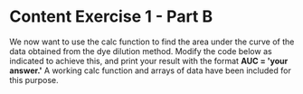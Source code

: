 # Content Exercise 1 - Part B
We now want to use the calc function to find the area under the curve of the data obtained from the dye dilution method. Modify the code below as indicated to achieve this, and print your result with the format **AUC = 'your answer.'** A working calc function and arrays of data have been included for this purpose. 
